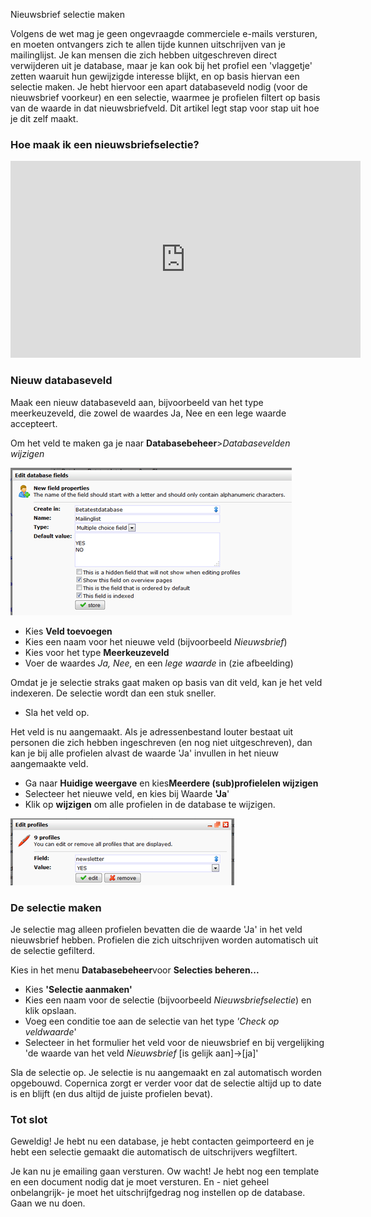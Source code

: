Nieuwsbrief selectie maken

Volgens de wet mag je geen ongevraagde commerciele e-mails versturen, en
moeten ontvangers zich te allen tijde kunnen uitschrijven van je
mailinglijst. Je kan mensen die zich hebben uitgeschreven direct
verwijderen uit je database, maar je kan ook bij het profiel een
'vlaggetje' zetten waaruit hun gewijzigde interesse blijkt, en op basis
hiervan een selectie maken. Je hebt hiervoor een apart databaseveld
nodig (voor de nieuwsbrief voorkeur) en een selectie, waarmee je
profielen filtert op basis van de waarde in dat nieuwsbriefveld. Dit
artikel legt stap voor stap uit hoe je dit zelf maakt.

### Hoe maak ik een nieuwsbriefselectie?

<iframe width="560" height="315" src="https://www.youtube.com/embed/qekOfDg9tAE" frameborder="0" allowfullscreen>  </iframe>

### Nieuw databaseveld

Maak een nieuw databaseveld aan, bijvoorbeeld van het type
meerkeuzeveld, die zowel de waardes Ja, Nee en een lege waarde
accepteert.

Om het veld te maken ga je naar **Databasebeheer**\>*Databasevelden
wijzigen*

![../images/newsletter-preference-field.png](../images/newsletter-preference-field.png "https://pic.vicinity.nl/127/0/112849/newsletter-preference-field.png")

-   Kies **Veld toevoegen**
-   Kies een naam voor het nieuwe veld (bijvoorbeeld *Nieuwsbrief*)
-   Kies voor het type **Meerkeuzeveld**
-   Voer de waardes *Ja, Nee,* en een *lege waarde* in (zie afbeelding)

Omdat je je selectie straks gaat maken op basis van dit veld, kan je het
veld indexeren. De selectie wordt dan een stuk sneller.

-   Sla het veld op.

Het veld is nu aangemaakt. Als je adressenbestand louter bestaat uit
personen die zich hebben ingeschreven (en nog niet uitgeschreven), dan
kan je bij alle profielen alvast de waarde 'Ja' invullen in het nieuw
aangemaakte veld.

-   Ga naar **Huidige weergave** en kies**Meerdere (sub)profielelen
    wijzigen**
-   Selecteer het nieuwe veld, en kies bij Waarde **'Ja**'
-   Klik op **wijzigen** om alle profielen in de database te wijzigen.

![../images/edit-multiple-profiles.png](../images/edit-multiple-profiles.png "https://pic.vicinity.nl/127/0/112847/edit-multiple-profiles.png")

### De selectie maken

Je selectie mag alleen profielen bevatten die de waarde 'Ja' in het veld
nieuwsbrief hebben. Profielen die zich uitschrijven worden automatisch
uit de selectie gefilterd.

Kies in het menu **Databasebeheer**voor **Selecties beheren...**

-   Kies **'Selectie aanmaken'**
-   Kies een naam voor de selectie (bijvoorbeeld *Nieuwsbriefselectie*)
    en klik opslaan.
-   Voeg een conditie toe aan de selectie van het type *'Check op
    veldwaarde*'
-   Selecteer in het formulier het veld voor de nieuwsbrief en bij
    vergelijking 'de waarde van het veld *Nieuwsbrief* [is gelijk
    aan]-\>[ja]'

Sla de selectie op. Je selectie is nu aangemaakt en zal automatisch
worden opgebouwd. Copernica zorgt er verder voor dat de selectie altijd
up to date is en blijft (en dus altijd de juiste profielen bevat).

### Tot slot

Geweldig! Je hebt nu een database, je hebt contacten geimporteerd en je
hebt een selectie gemaakt die automatisch de uitschrijvers wegfiltert.

Je kan nu je emailing gaan versturen. Ow wacht! Je hebt nog een template
en een document nodig dat je moet versturen. En - niet geheel
onbelangrijk- je moet het uitschrijfgedrag nog instellen op de database.
Gaan we nu doen.
